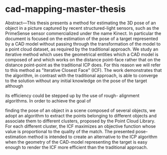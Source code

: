 # cad-mapping-master-thesis

Abstract—This thesis presents a method for estimating the 3D pose of an object in a picture captured by recent structured-light sensors, such as the PrimeSense sensor commercialized under the name Kinect. In particular the document is focused on the estimation of the pose of a target represented by a CAD model without passing through the transformation of the model to a point cloud dataset, as required by the traditional approach. We study an iterative method which uses the geometrical entities which a CAD model is composed of and which works on the distance point-face rather that on the distance point-point as the traditional ICP does. For this reason we will refer to this method as "Iterative Closest Face" (ICF). The work demonstrates that the algorithm, in contrast with the traditional approach, is able to converge to the solution without any initial knowledge on the pose of the target although

its efficiency could be stepped up by the use of rough- alignment algorithms. In order to achieve the goal of

finding the pose of an object in a scene composed of several objects, we adopt an algorithm to extract the points belonging to different objects and associate them to different clusters, proposed by the Point Cloud Library. For each different cluster, the ICF maximizes an objective function whose value is proportional to the quality of the match. The presented pose-estimation method is intended to create an alternative to the ICP algorithm when the geometry of the CAD-model representing the target is easy enough to render the ICF more efficient than the traditional approach.
